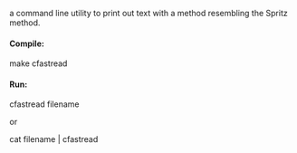a command line utility to print out text with a method resembling the Spritz method.

#### Compile:
make cfastread

#### Run:
cfastread filename

or

cat filename | cfastread

